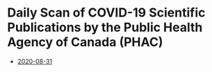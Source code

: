 
# Daily Scan of COVID-19 Scientific Publications by the Public Health Agency of Canada (PHAC)

- [2020-08-31](./2020-08-31.html)
